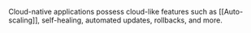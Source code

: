 Cloud-native applications possess cloud-like features such as [[Auto-scaling]], self-healing, automated updates, rollbacks, and more.
